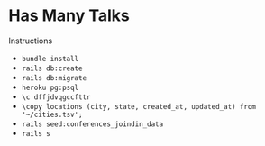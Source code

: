 # Has Many Talks

Instructions

* `bundle install`
* `rails db:create`
* `rails db:migrate`
* `heroku pg:psql`
* `\c dffjdvqgccfttr`
* `\copy locations (city, state, created_at, updated_at) from '~/cities.tsv';`
* `rails seed:conferences_joindin_data`
* `rails s`

